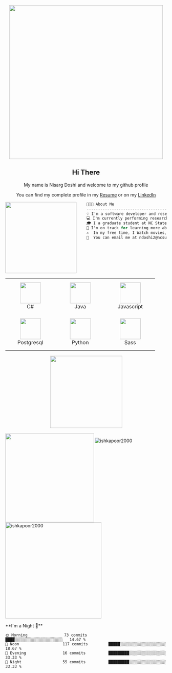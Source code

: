 <p align="center">
    <img src="svg/inspiration.svg" width="480px"/>
</p>


<h2 align="center">Hi There</h2>
<p align="center">My name is Nisarg Doshi and welcome to my github profile</p>
  <p align="center">You can find my complete profile in my 
    <span><a href="https://drive.google.com/file/d/1CqJoOAelUgnIOMNHqZAlMxR0F3nRoJuo/view?usp=sharing" target="_blank">Resume</a></span>
    or on my
    <span><a href="https://www.linkedin.com/in/your-linkedin-profile" target="_blank">LinkedIn</a></span>
  </p>

<img align="left" src="svg/givingback.svg" height="222px"/>

```csharp
    👨🏻‍💻 About Me
    ------------------------------------------
    💡 I'm a software developer and researcher at Credit Suisse, working on production of trading applications using the .NET framework. 
    💻 I'm currently performing research in the field of multimodal detection of human behavioral patterns at VNIT, Nagpur.
    🎓 I a graduate student at NC State University, Raleigh (MS, Computer Science, Batch of 2023).
    🌱 I'm on track for learning more about Artificial Intelligence, Homomorphic Encryption, and Computer Vision.
    ✍️  In my free time, I Watch movies, listen to music or play badminton.
    💬  You can email me at ndoshi2@ncsu.edu. I'll try to respond as soon as possible!
```

<br>

<div align="center">
    <table align="left">
        <tr>
            <td align="center" width="140" height="112.43">
                <img src="icons/csharp.png" width="65px"/>
                <br /> C#
            </td>
            <td align="center" width="140" height="112.43">
                <img src="icons/java.png" width="65px"/>
                <br /> Java
            </td>
            <td align="center" width="140" height="112.43">
                <img src="icons/javascript.png" width="65px"/>
                <br /> Javascript
            </td>
        </tr>
        <tr>
            <td align="center" width="140" height="112.43">
                <img src="icons/postgresql.png" width="65px"/>
                <br /> Postgresql
            </td>
            <td align="center" width="140" height="112.43">
                <img src="icons/python.png" width="65px"/>
                <br /> Python
            </td>
            <td align="center" width="140" height="112.43">
                <img src="icons/sass.png" width="65px"/>
                <br /> Sass
            </td>
        </tr>
    </table>
    <img src="svg/artificialintelligence.svg" height="225px"/>
</div>

<br>

<img align="left" src="svg/webdevelopment.svg" height="277px"/>

<p><img align="left" src="https://github-readme-stats.vercel.app/api/top-langs?username=Nisarg20&show_icons=true&locale=en&layout=compact" alt="ishkapoor2000"/></p>
<p>&nbsp;<img align="center" src="https://github-readme-stats.vercel.app/api?username=Nisarg20&show_icons=true&locale=en" alt="ishkapoor2000" width=300px /></p>
**I'm a Night 🦉** 

```text
🌞 Morning                73 commits          ████░░░░░░░░░░░░░░░░░░░░░   14.67 % 
🌆 Noon                   117 commits         █████░░░░░░░░░░░░░░░░░░░░   18.67 % 
🌃 Evening                16 commits          █████████░░░░░░░░░░░░░░░░   33.33 % 
🌙 Night                  55 commits          █████████░░░░░░░░░░░░░░░░   33.33 % 
```

<!--
**AbhishekSinghDhadwal/AbhishekSinghDhadwal** is a ✨ _special_ ✨ repository because its `README.md` (this file) appears on your GitHub profile.
